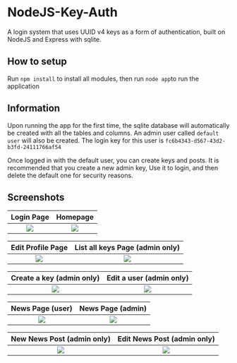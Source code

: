 # NodeJS-Key-Auth
A login system that uses UUID v4 keys as a form of authentication, built on NodeJS and Express with sqlite.



## How to setup
Run `npm install` to install all modules,
then run `node app`to run the application

## Information
Upon running the app for the first time, the sqlite database will automatically be created with all the
tables and columns. An admin user called `default user` will also be created. The login key for this
user is `fc6b4343-d567-43d2-b3fd-24111766af54`

Once logged in with the default user, you can create keys and posts. It is recommended that you create a new
admin key, Use it to login, and then delete the default one for security reasons.

## Screenshots
Login Page             |  Homepage
:-------------------------:|:-------------------------:
![](https://i.imgur.com/uYJqtFI.png)  |  ![](https://i.imgur.com/WsXiSZN.png)

Edit Profile Page             |  List all keys Page (admin only)
:-------------------------:|:-------------------------:
![](https://i.imgur.com/1XYuIJ8.png)  |  ![](https://i.imgur.com/u5xmVH4.png)

Create a key (admin only)             |  Edit a user (admin only)
:-------------------------:|:-------------------------:
![](https://i.imgur.com/4k7gJEy.png)  |  ![](https://i.imgur.com/tgDj2di.png)

News Page (user)             |  News Page (admin)
:-------------------------:|:-------------------------:
![](https://i.imgur.com/KgGYNdT.png)  |  ![](https://i.imgur.com/3ALTkEg.png)

New News Post (admin only)             |  Edit News Post (admin only)
:-------------------------:|:-------------------------:
![](https://i.imgur.com/Ft5CVDI.png)  |  ![](https://i.imgur.com/cI3utEb.png)
